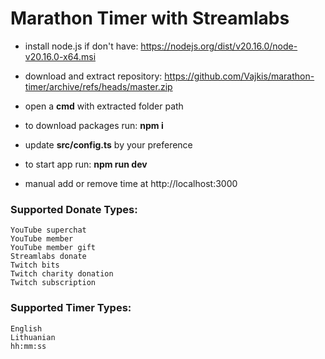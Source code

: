 # Marathon Timer with Streamlabs

- install node.js if don't have: https://nodejs.org/dist/v20.16.0/node-v20.16.0-x64.msi

- download and extract repository: https://github.com/Vajkis/marathon-timer/archive/refs/heads/master.zip

- open a **cmd** with extracted folder path

- to download packages run: **npm i**

- update **src/config.ts** by your preference

- to start app run: **npm run dev**

- manual add or remove time at http://localhost:3000

### Supported Donate Types:

    YouTube superchat
    YouTube member
    YouTube member gift
    Streamlabs donate
    Twitch bits
    Twitch charity donation
    Twitch subscription

### Supported Timer Types:

    English
    Lithuanian
    hh:mm:ss
